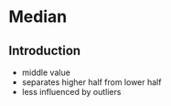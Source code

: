 # Median



## Introduction

- middle value
- separates higher half from lower half
- less influenced by outliers
